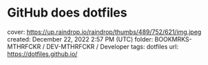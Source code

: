 # GitHub does dotfiles

cover: https://up.raindrop.io/raindrop/thumbs/489/752/621/img.jpeg
created: December 22, 2022 2:57 PM (UTC)
folder: BOOKMRKS-MTHRFCKR / DEV-MTHRFCKR / Developer
tags: dotfiles
url: https://dotfiles.github.io/